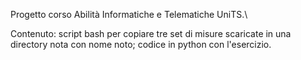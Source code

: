 Progetto corso Abilità Informatiche e Telematiche UniTS.\

Contenuto:
	script bash per copiare tre set di misure scaricate in una directory nota con nome noto;
	codice in python con l'esercizio.
